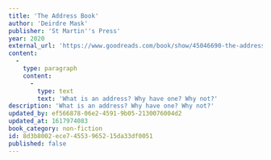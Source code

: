 ```yaml
---
title: 'The Address Book'
author: 'Deirdre Mask'
publisher: 'St Martin''s Press'
year: 2020
external_url: 'https://www.goodreads.com/book/show/45046690-the-address-book'
content:
  -
    type: paragraph
    content:
      -
        type: text
        text: 'What is an address? Why have one? Why not?'
description: 'What is an address? Why have one? Why not?'
updated_by: ef566878-06e2-4591-9b05-2130076004d2
updated_at: 1617974083
book_category: non-fiction
id: 8d3b8002-ece7-4553-9652-15da33df0051
published: false
---
```

